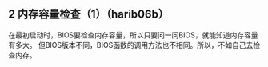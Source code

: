 ## 2 内存容量检查（1）（harib06b）
在最初启动时，BIOS要检查内存容量，所以只要问一问BIOS，就能知道内存容量有多大。
但BIOS版本不同，BIOS函数的调用方法也不相同。所以，不如自己去检查内存。



